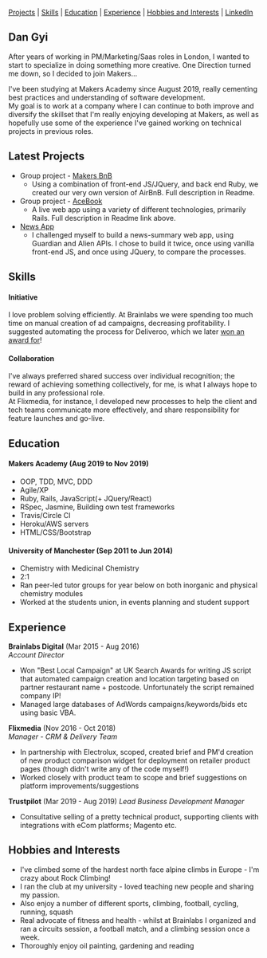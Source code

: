 [Projects](#latest-projects) | [Skills](#skills) | [Education](#education) | [Experience](#experience) | [Hobbies and Interests](#hobbies-and-interests) | [LinkedIn](https://www.linkedin.com/in/daniel-gyi/)

## Dan Gyi

After years of working in PM/Marketing/Saas roles in London, I wanted to start to specialize in doing something more creative. One Direction turned me down, so I decided to join Makers...  

I've been studying at Makers Academy since August 2019, really cementing best practices and understanding of software development.  
My goal is to work at a company where I can continue to both improve and diversify the skillset that I'm really enjoying developing at Makers, as well as hopefully use some of the experience I've gained working on technical projects in previous roles.

## Latest Projects
- Group project - [Makers BnB](https://github.com/DanGyi23/wk6-MakersBnB)
  * Using a combination of front-end JS/JQuery, and back end Ruby, we created our very own version of AirBnB. Full description in Readme.
- Group project - [AceBook](https://github.com/DanGyi23/acebook)
  * A live web app using a variety of different technologies, primarily Rails. Full description in Readme link above.
- [News App](https://github.com/DanGyi23/news-summary-challenge)
  * I challenged myself to build a news-summary web app, using Guardian and Alien APIs. I chose to build it twice, once using vanilla front-end JS, and once using JQuery, to compare the processes.

## Skills

#### Initiative

I love problem solving efficiently. At Brainlabs we were spending too much time on manual creation of ad campaigns, decreasing profitability. I suggested automating the process for Deliveroo, which we later [won an award for](https://www.brainlabsdigital.com/brainlabs-best-large-ppc-agency/)!

#### Collaboration

I've always preferred shared success over individual recognition; the reward of achieving something collectively, for me, is what I always hope to build in any professional role.  
At Flixmedia, for instance, I developed new processes to help the client and tech teams communicate more effectively, and share responsibility for feature launches and go-live.

## Education

#### Makers Academy (Aug 2019 to Nov 2019)

- OOP, TDD, MVC, DDD
- Agile/XP
- Ruby, Rails, JavaScript(+ JQuery/React)
- RSpec, Jasmine, Building own test frameworks
- Travis/Circle CI
- Heroku/AWS servers
- HTML/CSS/Bootstrap

#### University of Manchester (Sep 2011 to Jun 2014)

- Chemistry with Medicinal Chemistry
- 2:1
- Ran peer-led tutor groups for year below on both inorganic and physical chemistry modules
- Worked at the students union, in events planning and student support

## Experience

**Brainlabs Digital** (Mar 2015 - Aug 2016)    
*Account Director*  
- Won "Best Local Campaign" at UK Search Awards for writing JS script that automated campaign creation and location targeting based on partner restaurant name + postcode. Unfortunately the script remained company IP!
- Managed large databases of AdWords campaigns/keywords/bids etc using basic VBA.

**Flixmedia** (Nov 2016 - Oct 2018)   
*Manager - CRM & Delivery Team*  
- In partnership with Electrolux, scoped, created brief and PM'd creation of new product comparison widget for deployment on retailer product pages (though didn't write any of the code myself!)
- Worked closely with product team to scope and brief suggestions on platform improvements/suggestions

**Trustpilot** (Mar 2019 - Aug 2019)
*Lead Business Development Manager*
- Consultative selling of a pretty technical product, supporting clients with integrations with eCom platforms; Magento etc.

## Hobbies and Interests

- I've climbed some of the hardest north face alpine climbs in Europe - I'm crazy about Rock Climbing!
- I ran the club at my university - loved teaching new people and sharing my passion.
- Also enjoy a number of different sports, climbing, football, cycling, running, squash
- Real advocate of fitness and health - whilst at Brainlabs I organized and ran a circuits session, a football match, and a climbing session once a week.
- Thoroughly enjoy oil painting, gardening and reading
